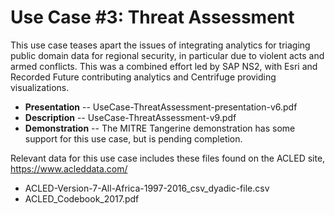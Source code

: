 Use Case #3: Threat Assessment
============================
This use case teases apart the issues of integrating analytics for 
triaging public domain data for regional security, in particular due to 
violent acts and armed conflicts. This was a combined effort led by SAP NS2,
with Esri and Recorded Future contributing analytics and Centrifuge providing
visualizations.

* **Presentation** -- UseCase-ThreatAssessment-presentation-v6.pdf	
* **Description** -- UseCase-ThreatAssessment-v9.pdf
* **Demonstration** -- The MITRE Tangerine demonstration has some support for this use case, but is pending completion.

Relevant data for this use case includes these files found on the ACLED site, https://www.acleddata.com/

* ACLED-Version-7-All-Africa-1997-2016_csv_dyadic-file.csv
* ACLED_Codebook_2017.pdf
